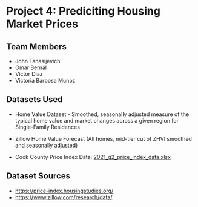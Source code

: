 # Project 4: Prediciting Housing Market Prices
## Team Members
* John Tanasijevich
* Omar Bernal
* Victor Diaz
* Victoria Barbosa Munoz
## Datasets Used
* Home Value Dataset - Smoothed, seasonally adjusted measure of the typical home value and market changes across a given region for Single-Family Residences

* Zillow Home Value Forecast (All homes, mid-tier cut of ZHVI smoothed and seasonally adjusted)

* Cook County Price Index Data: 
[2021_q2_price_index_data.xlsx](https://github.com/tanasijevich/project4/files/8403066/2021_q2_price_index_data.xlsx)
## Dataset Sources
* https://price-index.housingstudies.org/
* https://www.zillow.com/research/data/
